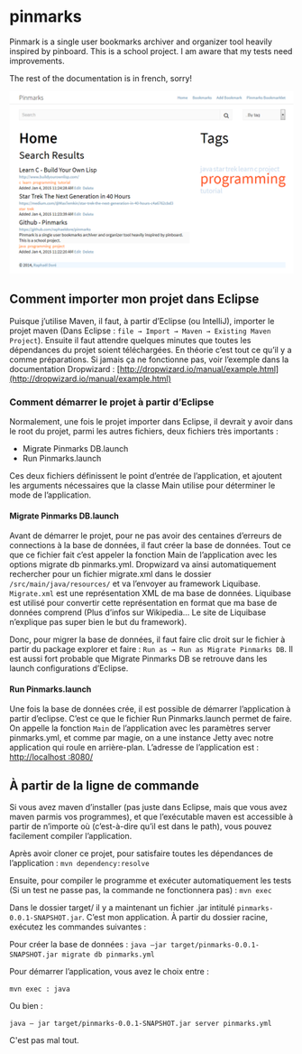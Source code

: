 pinmarks
========

Pinmark is a single user bookmarks archiver and organizer tool heavily inspired by pinboard. This is a school project. I am aware that my tests need improvements.

The rest of the documentation is in french, sorry!


![Minesweeper Screenshot](screenshot.png "Pinmarks Screenshot")



## Comment importer mon projet dans Eclipse
Puisque j’utilise Maven, il faut, à partir d’Eclipse (ou IntelliJ), importer le projet maven (Dans Eclipse : `file → Import → Maven → Existing Maven Project`). Ensuite il faut attendre quelques minutes que toutes les dépendances du projet soient téléchargées. En théorie c’est tout ce qu’il y a comme préparations. Si jamais ça ne fonctionne pas, voir l’exemple dans la documentation Dropwizard : [http://dropwizard.io/manual/example.html](http://dropwizard.io/manual/example.html)

### Comment démarrer le projet à partir d’Eclipse
Normalement, une fois le projet importer dans Eclipse, il devrait y avoir dans le root du projet, parmi les autres fichiers, deux fichiers très importants :
* Migrate Pinmarks DB.launch
* Run Pinmarks.launch

Ces deux fichiers définissent le point d’entrée de l’application, et ajoutent les arguments nécessaires que la classe Main utilise pour déterminer le mode de l’application.

#### Migrate Pinmarks DB.launch
Avant de démarrer le projet, pour ne pas avoir des centaines d’erreurs de connections à la base de données, il faut créer la base de données. Tout ce que ce fichier fait c’est appeler la fonction Main de l’application avec les options migrate db pinmarks.yml. Dropwizard va ainsi automatiquement rechercher pour un fichier migrate.xml dans le dossier `/src/main/java/resources/` et va l’envoyer au framework Liquibase. `Migrate.xml` est une représentation XML de ma base de données. Liquibase est utilisé pour convertir cette représentation en format que ma base de données comprend (Plus d’infos sur Wikipedia… Le site de Liquibase n’explique pas super bien le but du framework).

Donc, pour migrer la base de données, il faut faire clic droit sur le fichier à partir du package explorer et faire : `Run as → Run as Migrate Pinmarks DB`. Il est aussi fort probable que Migrate Pinmarks DB se retrouve dans les launch configurations d’Eclipse.

#### Run Pinmarks.launch
Une fois la base de données crée, il est possible de démarrer l’application à partir d’eclipse. C’est ce que le fichier Run Pinmarks.launch permet de faire. On appelle la fonction `Main` de l’application avec les paramètres server pinmarks.yml, et comme par magie, on a une instance Jetty avec notre application qui roule en arrière-plan.
L’adresse de l’application est : [http://localhost :8080/](http://localhost :8080/)


## À partir de la ligne de commande
Si vous avez maven d’installer (pas juste dans Eclipse, mais que vous avez maven parmis vos programmes), et que l’exécutable maven est accessible à partir de n’importe où (c’est-à-dire qu’il est dans le path), vous pouvez facilement compiler l’application.

Après avoir cloner ce projet, pour satisfaire toutes les dépendances de l’application : `mvn dependency:resolve`

Ensuite, pour compiler le programme et exécuter automatiquement les tests (Si un test ne passe pas, la commande ne fonctionnera pas) : `mvn exec`

Dans le dossier target/ il y a maintenant un fichier .jar intitulé `pinmarks-0.0.1-SNAPSHOT.jar`. C’est mon application. À partir du dossier racine, exécutez les commandes suivantes :

Pour créer la base de données : `java –jar target/pinmarks-0.0.1-SNAPSHOT.jar migrate db pinmarks.yml`

Pour démarrer l’application, vous avez le choix entre :
	
    mvn exec : java

Ou bien :
	
    java – jar target/pinmarks-0.0.1-SNAPSHOT.jar server pinmarks.yml

C'est pas mal tout.
